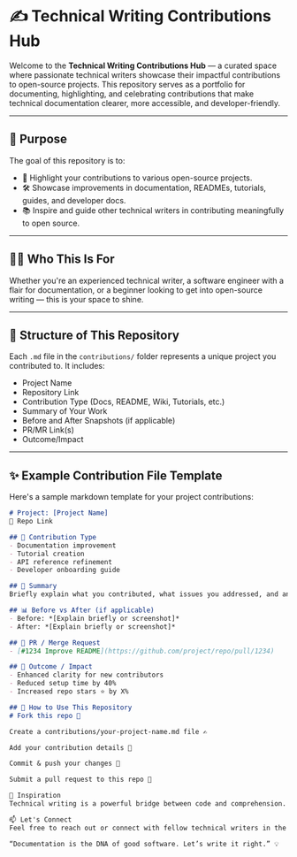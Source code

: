 # ✍️ Technical Writing Contributions Hub

Welcome to the **Technical Writing Contributions Hub** — a curated space where passionate technical writers showcase their impactful contributions to open-source projects. This repository serves as a portfolio for documenting, highlighting, and celebrating contributions that make technical documentation clearer, more accessible, and developer-friendly.

---

## 🧭 Purpose

The goal of this repository is to:

- 📌 Highlight your contributions to various open-source projects.
- 🛠 Showcase improvements in documentation, READMEs, tutorials, guides, and developer docs.
- 📚 Inspire and guide other technical writers in contributing meaningfully to open source.

---

## 🧑‍💻 Who This Is For

Whether you're an experienced technical writer, a software engineer with a flair for documentation, or a beginner looking to get into open-source writing — this is your space to shine.

---

## 📁 Structure of This Repository





Each `.md` file in the `contributions/` folder represents a unique project you contributed to. It includes:

- Project Name
- Repository Link
- Contribution Type (Docs, README, Wiki, Tutorials, etc.)
- Summary of Your Work
- Before and After Snapshots (if applicable)
- PR/MR Link(s)
- Outcome/Impact

---

## ✨ Example Contribution File Template

Here's a sample markdown template for your project contributions:

```markdown
# Project: [Project Name]
🔗 Repo Link

## 📄 Contribution Type
- Documentation improvement
- Tutorial creation
- API reference refinement
- Developer onboarding guide

## 📝 Summary
Briefly explain what you contributed, what issues you addressed, and any improvements made.

## 📊 Before vs After (if applicable)
- Before: *[Explain briefly or screenshot]*
- After: *[Explain briefly or screenshot]*

## 🔁 PR / Merge Request
- [#1234 Improve README](https://github.com/project/repo/pull/1234)

## 🧩 Outcome / Impact
- Enhanced clarity for new contributors
- Reduced setup time by 40%
- Increased repo stars ⭐ by X%

## 🙌 How to Use This Repository
# Fork this repo 🍴

Create a contributions/your-project-name.md file ✍️

Add your contribution details 📌

Commit & push your changes 🚀

Submit a pull request to this repo 🔁

🧠 Inspiration
Technical writing is a powerful bridge between code and comprehension. Let's make open source more accessible, one well-documented project at a time.

📫 Let's Connect
Feel free to reach out or connect with fellow technical writers in the community. Share your story, open issues to discuss improvements, or start a new contribution today.

“Documentation is the DNA of good software. Let’s write it right.” 💡
